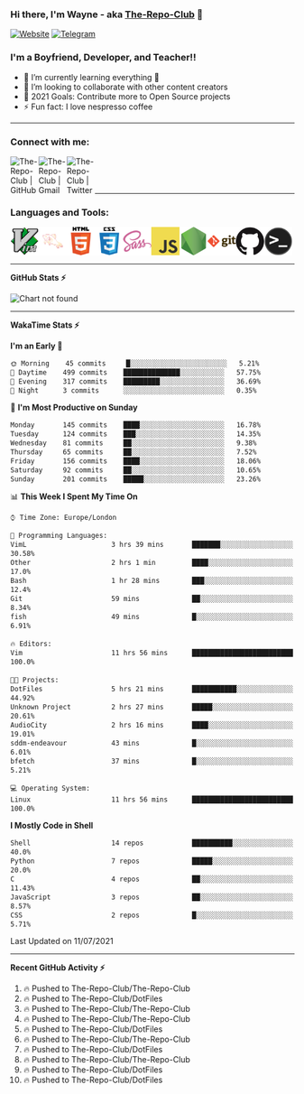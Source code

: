 ### Hi there, I'm Wayne - aka [The-Repo-Club][website] 👋

[![Website](https://img.shields.io/website?label=github.com/The-Repo-Club/&color=orange&style=flat-square&url=https://github.com/The-Repo-Club/)][website]
[![Telegram](https://img.shields.io/badge/Chat%20on-Telegram-orange.svg?color=orange&logo=telegram&style=flat-square)][telegram]

### I'm a Boyfriend, Developer, and Teacher!!

- 🌱 I’m currently learning everything 🤣
- 👯 I’m looking to collaborate with other content creators
- 🥅 2021 Goals: Contribute more to Open Source projects
- ⚡ Fun fact: I love nespresso coffee

---
### Connect with me:

[<img align="left" alt="The-Repo-Club | GitHub" width="50px" src="https://cdn.jsdelivr.net/npm/simple-icons@v3/icons/github.svg" />][website]
[<img align="left" alt="The-Repo-Club | Gmail" width="50px" src="https://cdn.jsdelivr.net/npm/simple-icons@v3/icons/gmail.svg" />][email]
[<img align="left" alt="The-Repo-Club | Twitter" width="50px" src="https://cdn.jsdelivr.net/npm/simple-icons@v3/icons/telegram.svg" />][telegram]

[website]: https://github.com/The-Repo-Club/
[email]: mailto:wayne6324@gmail.com
[telegram]: https://t.me/TheRepoClub

<br />
<br />
<br />

---
### Languages and Tools:

<img align="left" alt="Vim" width="50px" src="https://raw.githubusercontent.com/github/explore/80688e429a7d4ef2fca1e82350fe8e3517d3494d/topics/vim/vim.png" />
<img align="left" alt="Fish" width="50px" src="https://raw.githubusercontent.com/github/explore/80688e429a7d4ef2fca1e82350fe8e3517d3494d/topics/fish/fish.png" />
<img align="left" alt="HTML5" width="50px" src="https://raw.githubusercontent.com/github/explore/80688e429a7d4ef2fca1e82350fe8e3517d3494d/topics/html/html.png" />
<img align="left" alt="CSS3" width="50px" src="https://raw.githubusercontent.com/github/explore/80688e429a7d4ef2fca1e82350fe8e3517d3494d/topics/css/css.png" />
<img align="left" alt="Sass" width="50px" src="https://raw.githubusercontent.com/github/explore/80688e429a7d4ef2fca1e82350fe8e3517d3494d/topics/sass/sass.png" />
<img align="left" alt="JavaScript" width="50px" src="https://raw.githubusercontent.com/github/explore/80688e429a7d4ef2fca1e82350fe8e3517d3494d/topics/javascript/javascript.png" />
<img align="left" alt="Node.js" width="50px" src="https://raw.githubusercontent.com/github/explore/80688e429a7d4ef2fca1e82350fe8e3517d3494d/topics/nodejs/nodejs.png" />
<img align="left" alt="Git" width="50px" src="https://raw.githubusercontent.com/github/explore/80688e429a7d4ef2fca1e82350fe8e3517d3494d/topics/git/git.png" />
<img align="left" alt="GitHub" width="50px" src="https://raw.githubusercontent.com/github/explore/78df643247d429f6cc873026c0622819ad797942/topics/github/github.png" />
<img align="left" alt="Terminal" width="50px" src="https://raw.githubusercontent.com/github/explore/80688e429a7d4ef2fca1e82350fe8e3517d3494d/topics/terminal/terminal.png" />

<br />
<br />
<br />

---

**GitHub Stats ⚡**

![Chart not found](https://github-readme-stats.vercel.app/api?username=The-Repo-Club&theme=tokyonight&show_icons=true&count_private=true&hide_border=true&include_all_commits=true&custom_title=The-Repo-Club%27s+GitHub+Stats)


---

**WakaTime Stats ⚡**

<!--START_SECTION:waka-->
**I'm an Early 🐤** 

```text
🌞 Morning    45 commits     █░░░░░░░░░░░░░░░░░░░░░░░░   5.21% 
🌆 Daytime    499 commits    ██████████████░░░░░░░░░░░   57.75% 
🌃 Evening    317 commits    █████████░░░░░░░░░░░░░░░░   36.69% 
🌙 Night      3 commits      ░░░░░░░░░░░░░░░░░░░░░░░░░   0.35%

```
📅 **I'm Most Productive on Sunday** 

```text
Monday       145 commits    ████░░░░░░░░░░░░░░░░░░░░░   16.78% 
Tuesday      124 commits    ███░░░░░░░░░░░░░░░░░░░░░░   14.35% 
Wednesday    81 commits     ██░░░░░░░░░░░░░░░░░░░░░░░   9.38% 
Thursday     65 commits     ██░░░░░░░░░░░░░░░░░░░░░░░   7.52% 
Friday       156 commits    ████░░░░░░░░░░░░░░░░░░░░░   18.06% 
Saturday     92 commits     ██░░░░░░░░░░░░░░░░░░░░░░░   10.65% 
Sunday       201 commits    █████░░░░░░░░░░░░░░░░░░░░   23.26%

```


📊 **This Week I Spent My Time On** 

```text
⌚︎ Time Zone: Europe/London

💬 Programming Languages: 
VimL                     3 hrs 39 mins       ███████░░░░░░░░░░░░░░░░░░   30.58% 
Other                    2 hrs 1 min         ████░░░░░░░░░░░░░░░░░░░░░   17.0% 
Bash                     1 hr 28 mins        ███░░░░░░░░░░░░░░░░░░░░░░   12.4% 
Git                      59 mins             ██░░░░░░░░░░░░░░░░░░░░░░░   8.34% 
fish                     49 mins             █░░░░░░░░░░░░░░░░░░░░░░░░   6.91%

🔥 Editors: 
Vim                      11 hrs 56 mins      █████████████████████████   100.0%

🐱‍💻 Projects: 
DotFiles                 5 hrs 21 mins       ███████████░░░░░░░░░░░░░░   44.92% 
Unknown Project          2 hrs 27 mins       █████░░░░░░░░░░░░░░░░░░░░   20.61% 
AudioCity                2 hrs 16 mins       ████░░░░░░░░░░░░░░░░░░░░░   19.01% 
sddm-endeavour           43 mins             █░░░░░░░░░░░░░░░░░░░░░░░░   6.01% 
bfetch                   37 mins             █░░░░░░░░░░░░░░░░░░░░░░░░   5.21%

💻 Operating System: 
Linux                    11 hrs 56 mins      █████████████████████████   100.0%

```

**I Mostly Code in Shell** 

```text
Shell                    14 repos            ██████████░░░░░░░░░░░░░░░   40.0% 
Python                   7 repos             █████░░░░░░░░░░░░░░░░░░░░   20.0% 
C                        4 repos             ██░░░░░░░░░░░░░░░░░░░░░░░   11.43% 
JavaScript               3 repos             ██░░░░░░░░░░░░░░░░░░░░░░░   8.57% 
CSS                      2 repos             █░░░░░░░░░░░░░░░░░░░░░░░░   5.71%

```



 Last Updated on 11/07/2021
<!--END_SECTION:waka-->

---

**Recent GitHub Activity :zap:**

<!--START_SECTION:activity-->
1. 🔥 Pushed to The-Repo-Club/The-Repo-Club
2. 🔥 Pushed to The-Repo-Club/DotFiles
3. 🔥 Pushed to The-Repo-Club/The-Repo-Club
4. 🔥 Pushed to The-Repo-Club/The-Repo-Club
5. 🔥 Pushed to The-Repo-Club/DotFiles
6. 🔥 Pushed to The-Repo-Club/The-Repo-Club
7. 🔥 Pushed to The-Repo-Club/DotFiles
8. 🔥 Pushed to The-Repo-Club/The-Repo-Club
9. 🔥 Pushed to The-Repo-Club/DotFiles
10. 🔥 Pushed to The-Repo-Club/DotFiles
<!--END_SECTION:activity-->